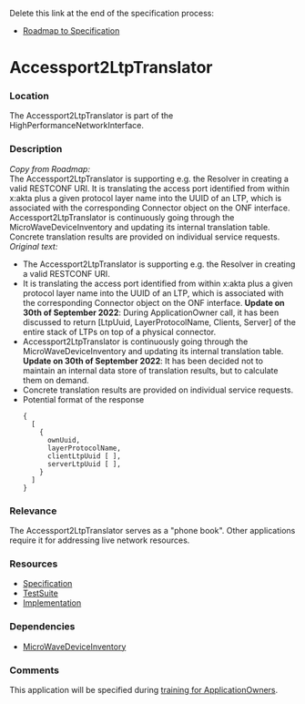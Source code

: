 Delete this link at the end of the specification process:  
- [Roadmap to Specification](../../issues/1)

# Accessport2LtpTranslator

### Location
The Accessport2LtpTranslator is part of the HighPerformanceNetworkInterface.

### Description
_Copy from Roadmap:_  
The Accessport2LtpTranslator is supporting e.g. the Resolver in creating a valid RESTCONF URI. It is translating the access port identified from within x:akta plus a given protocol layer name into the UUID of an LTP, which is associated with the corresponding Connector object on the ONF interface. Accessport2LtpTranslator is continuously going through the MicroWaveDeviceInventory and updating its internal translation table. Concrete translation results are provided on individual service requests.  
_Original text:_  
- The Accessport2LtpTranslator is supporting e.g. the Resolver in creating a valid RESTCONF URI. 
- It is translating the access port identified from within x:akta plus a given protocol layer name into the UUID of an LTP, which is associated with the corresponding Connector object on the ONF interface. **Update on 30th of September 2022**: During ApplicationOwner call, it has been discussed to return [LtpUuid, LayerProtocolName, Clients, Server] of the entire stack of LTPs on top of a physical connector. 
- Accessport2LtpTranslator is continuously going through the MicroWaveDeviceInventory and updating its internal translation table. **Update on 30th of September 2022**: It has been decided not to maintain an internal data store of translation results, but to calculate them on demand.
- Concrete translation results are provided on individual service requests.
- Potential format of the response 
  ````
  {
    [
      {
        ownUuid,
        layerProtocolName,
        clientLtpUuid [ ],
        serverLtpUuid [ ],
      }
    ]
  }
  ````

### Relevance
The Accessport2LtpTranslator serves as a "phone book". 
Other applications require it for addressing live network resources.

### Resources
- [Specification](./spec/)
- [TestSuite](./testing/)
- [Implementation](./server/)

### Dependencies
- [MicroWaveDeviceInventory](https://github.com/openBackhaul/MicroWaveDeviceInventory)

### Comments
This application will be specified during [training for ApplicationOwners](https://gist.github.com/openBackhaul/5aabdbc90257b83b9fe7fc4da059d3cd).
